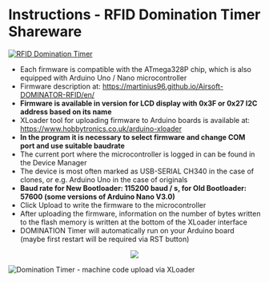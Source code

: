 # Instructions - RFID Domination Timer Shareware
[![RFID Domination Timer](https://img.youtube.com/vi/9Vn-rNrTUx4/0.jpg)](https://www.youtube.com/watch?v=9Vn-rNrTUx4)
* Each firmware is compatible with the ATmega328P chip, which is also equipped with Arduino Uno / Nano microcontroller
* Firmware description at: https://martinius96.github.io/Airsoft-DOMINATOR-RFID/en/
* **Firmware is available in version for LCD display with 0x3F or 0x27 I2C address based on its name**
* XLoader tool for uploading firmware to Arduino boards is available at: https://www.hobbytronics.co.uk/arduino-xloader
* **In the program it is necessary to select firmware and change COM port and use suitable baudrate**
* The current port where the microcontroller is logged in can be found in the Device Manager
* The device is most often marked as USB-SERIAL CH340 in the case of clones, or e.g. Arduino Uno in the case of originals
* **Baud rate for New Bootloader: 115200 baud / s, for Old Bootloader: 57600 (some versions of Arduino Nano V3.0)**
* Click Upload to write the firmware to the microcontroller
* After uploading the firmware, information on the number of bytes written to the flash memory is written at the bottom of the XLoader interface
* DOMINATION Timer will automatically run on your Arduino board (maybe first restart will be required via RST button)

<p align="center">
  <img src="https://i.imgur.com/N1CHBoL.png" />
</p>

![Domination Timer - machine code upload via XLoader](https://i.imgur.com/jpKuhTc.png)
